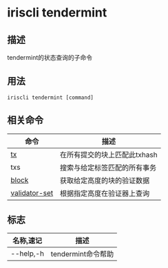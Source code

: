 # iriscli tendermint

## 描述
tendermint的状态查询的子命令

## 用法
```
iriscli tendermint [command]

```

## 相关命令

|命令|描述|
|---|---|
|[tx](tx.md)|在所有提交的块上匹配此txhash|
| txs|搜索与给定标签匹配的所有事务|
|[block](block.md)|获取给定高度的块的验证数据|
|[validator-set](validator-set.md)|根据指定高度在验证器上查询|

## 标志
|名称,速记|描述|
|---|---|
|--help,-h|tendermint命令帮助|
